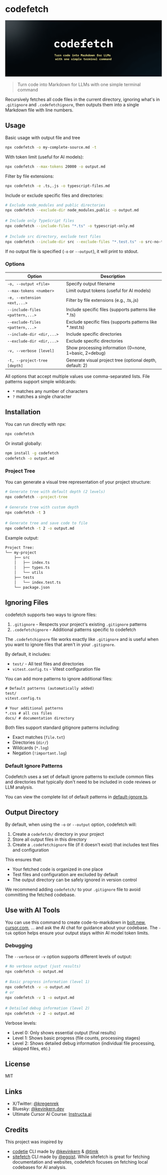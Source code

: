 # codefetch

![Codefetch Cover](/public/cover.png)

>Turn code into Markdown for LLMs with one simple terminal command



Recursively fetches all code files in the current directory, ignoring what's in `.gitignore` and `.codefetchignore`, then outputs them into a single Markdown file with line numbers.

## Usage
Basic usage with output file and tree
```bash
npx codefetch -o my-complete-source.md -t
```

With token limit (useful for AI models):
```bash
npx codefetch --max-tokens 20000 -o output.md
```

Filter by file extensions:
```bash
npx codefetch -e .ts,.js -o typescript-files.md
```

Include or exclude specific files and directories:
```bash
# Exclude node_modules and public directories
npx codefetch --exclude-dir node_modules,public -o output.md

# Include only TypeScript files
npx codefetch --include-files "*.ts" -o typescript-only.md

# Include src directory, exclude test files
npx codefetch --include-dir src --exclude-files "*.test.ts" -o src-no-tests.md
```

If no output file is specified (`-o` or `--output`), it will print to stdout.

### Options

| Option | Description |
|--------|-------------|
| `-o, --output <file>` | Specify output filename |
| `--max-tokens <number>` | Limit output tokens (useful for AI models) |
| `-e, --extension <ext,...>` | Filter by file extensions (e.g., .ts,.js) |
| `--include-files <pattern,...>` | Include specific files (supports patterns like *.ts) |
| `--exclude-files <pattern,...>` | Exclude specific files (supports patterns like *.test.ts) |
| `--include-dir <dir,...>` | Include specific directories |
| `--exclude-dir <dir,...>` | Exclude specific directories |
| `-v, --verbose [level]` | Show processing information (0=none, 1=basic, 2=debug) |
| `-t, --project-tree [depth]` | Generate visual project tree (optional depth, default: 2) |

All options that accept multiple values use comma-separated lists. File patterns support simple wildcards:
- `*` matches any number of characters
- `?` matches a single character

## Installation

You can run directly with npx:
```bash
npx codefetch
```

Or install globally:
```bash
npm install -g codefetch
codefetch -o output.md
```

### Project Tree

You can generate a visual tree representation of your project structure:

```bash
# Generate tree with default depth (2 levels)
npx codefetch --project-tree

# Generate tree with custom depth
npx codefetch -t 3

# Generate tree and save code to file
npx codefetch -t 2 -o output.md
```

Example output:
```
Project Tree:
└── my-project
    ├── src
    │   ├── index.ts
    │   ├── types.ts
    │   └── utils
    ├── tests
    │   └── index.test.ts
    └── package.json
```

## Ignoring Files

codefetch supports two ways to ignore files:

1. `.gitignore` - Respects your project's existing `.gitignore` patterns
2. `.codefetchignore` - Additional patterns specific to codefetch

The `.codefetchignore` file works exactly like `.gitignore` and is useful when you want to ignore files that aren't in your `.gitignore`. 

By default, it includes:
- `test/` - All test files and directories
- `vitest.config.ts` - Vitest configuration file

You can add more patterns to ignore additional files:

```gitignore
# Default patterns (automatically added)
test/
vitest.config.ts

# Your additional patterns
*.css # all css files
docs/ # documentation directory
```

Both files support standard gitignore patterns including:
- Exact matches (`file.txt`)
- Directories (`dir/`)
- Wildcards (`*.log`)
- Negation (`!important.log`)

### Default Ignore Patterns

Codefetch uses a set of default ignore patterns to exclude common files and directories that typically don't need to be included in code reviews or LLM analysis. 

You can view the complete list of default patterns in [default-ignore.ts](src/default-ignore.ts).

## Output Directory

By default, when using the `-o` or `--output` option, codefetch will:
1. Create a `codefetch/` directory in your project
2. Store all output files in this directory
3. Create a `.codefetchignore` file (if it doesn't exist) that includes test files and configuration

This ensures that:
- Your fetched code is organized in one place
- Test files and configuration are excluded by default
- The output directory can be safely ignored in version control

We recommend adding `codefetch/` to your `.gitignore` file to avoid committing the fetched codebase. 

## Use with AI Tools

You can use this command to create code-to-markdown in [bolt.new](https://bolt.new), [cursor.com](https://cursor.com), ... and ask the AI chat for guidance about your codebase. The `-tok` option helps ensure your output stays within AI model token limits.

### Debugging

The `--verbose` or `-v` option supports different levels of output:

```bash
# No verbose output (just results)
npx codefetch -o output.md

# Basic progress information (level 1)
npx codefetch -v -o output.md
# or
npx codefetch -v 1 -o output.md

# Detailed debug information (level 2)
npx codefetch -v 2 -o output.md
```

Verbose levels:
- Level 0: Only shows essential output (final results)
- Level 1: Shows basic progress (file counts, processing stages)
- Level 2: Shows detailed debug information (individual file processing, skipped files, etc.)

## License

MIT 


## Links

- X/Twitter: [@kregenrek](https://x.com/kregenrek)
- Bluesky: [@kevinkern.dev](https://bsky.app/profile/kevinkern.dev)
- Ultimate Cursor AI Course: [Instructa.ai](https://www.instructa.ai/en/cursor-ai)

## Credits

This project was inspired by 

* [codetie](https://github.com/codetie-ai/codetie) CLI made by [@kevinkern](https://github.com/regenrek) & [@timk](https://github.com/KerneggerTim)
* [sitefetch](https://github.com/egoist/sitefetch) CLI made by [@egoist](https://github.com/egoist). While sitefetch is great for fetching documentation and websites, codefetch focuses on fetching local codebases for AI analysis.

